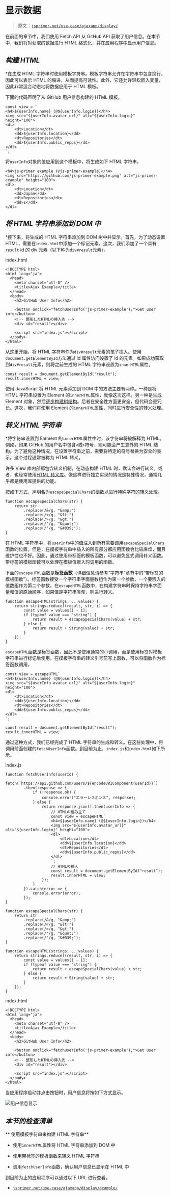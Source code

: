# 显示数据

> 原文：[`jsprimer.net/use-case/ajaxapp/display/`](https://jsprimer.net/use-case/ajaxapp/display/)

在前面的章节中，我们使用 Fetch API 从 GitHub API 获取了用户信息。在本节中，我们将对获取的数据进行 HTML 格式化，并在应用程序中显示用户信息。

## *构建 HTML*

*在生成 HTML 字符串时使用模板字符串。模板字符串允许在字符串中包含换行，因此可以表示 HTML 的缩进，从而提高可读性。此外，它还允许轻松嵌入变量，因此非常适合动态地将数据应用于 HTML 模板。

下面的代码声明了从 GitHub 用户信息构建的 HTML 模板。

```
const view = `
<h4>${userInfo.name} (@${userInfo.login})</h4>
<img src="${userInfo.avatar_url}" alt="${userInfo.login}" height="100">
<dl>
    <dt>Location</dt>
    <dd>${userInfo.location}</dd>
    <dt>Repositories</dt>
    <dd>${userInfo.public_repos}</dd>
</dl>
`; 
```

将`userInfo`对象的值应用到这个模板中，将生成如下 HTML 字符串。

```
<h4>js-primer example (@js-primer-example)</h4>
<img src="https://github.com/js-primer-example.png" alt="js-primer-example" height="100">
<dl>
    <dt>Location</dt>
    <dd>Japan</dd>
    <dt>Repositories</dt>
    <dd>1</dd>
</dl> 
```

## *将 HTML 字符串添加到 DOM 中*

*接下来，将生成的 HTML 字符串添加到 DOM 树中并显示。首先，为了动态设置 HTML，需要在`index.html`中添加一个标记元素。这次，我们添加了一个具有`result` id 的 div 元素（以下称为`div#result`元素）。 

index.html

```
<!DOCTYPE html>
<html lang="ja">
  <head>
    <meta charset="utf-8" />
    <title>Ajax Example</title>
  </head>
  <body>
    <h2>GitHub User Info</h2>

    <button onclick="fetchUserInfo('js-primer-example');">Get user info</button>
    <!-- 整形したHTMLの挿入先 -->
    <div id="result"></div>

    <script src="index.js"></script>
  </body>
</html> 
```

从这里开始，将 HTML 字符串作为`div#result`元素的孩子插入。使用`document.getElementById`方法通过 id 属性访问设置了 id 的元素。如果成功获取到`div#result`元素，则将之前生成的 HTML 字符串设置为`innerHTML`属性。

```
const result = document.getElementById("result");
result.innerHTML = view; 
```

使用 JavaScript 将 HTML 元素添加到 DOM 中的方法主要有两种。一种是将 HTML 字符串设置为 Element 的`innerHTML`属性，就像这次这样。另一种是生成 Element 对象，然后[逐步构建树结构](https://developer.mozilla.org/ja/docs/Web/API/Node/appendChild)。后者在安全性方面更安全，但代码会更冗长。这次，我们将使用 Element 的`innerHTML`属性，同时进行安全性的转义处理。

## *转义 HTML 字符串*

*将字符串设置到 Element 的`innerHTML`属性中时，该字符串将被解释为 HTML。例如，如果 GitHub 的用户名中包含`<`或`>`符号，则可能会产生意外的 HTML 结构。为了避免这种情况，在设置字符串之前，需要将特定的符号替换为安全的表示。这个过程通常被称为 HTML 转义。

许多 View 库内部都包含转义机制，在动态构建 HTML 时，默认会进行转义。或者，也经常使用[HTML 转义库](https://github.com/teppeis/htmlspecialchars)。像这样进行独立实现的情况是特殊情况，通常几乎都是使用库提供的功能。

按如下方式，声明名为`escapeSpecialChars`的函数以进行特殊字符的转义处理。

```
function escapeSpecialChars(str) {
    return str
        .replace(/&/g, "&amp;")
        .replace(/</g, "&lt;")
        .replace(/>/g, "&gt;")
        .replace(/"/g, "&quot;")
        .replace(/'/g, "&#039;");
} 
```

在 HTML 字符串中，将`userInfo`中的值注入到所有需要调用`escapeSpecialChars`函数的位置。但是，在模板字符串中插入的所有部分都应用函数会比较麻烦，而且维护性也不好。因此，通过使用带标签的模板函数，可以避免显式调用转义函数。带标签的模板函数可以处理在模板值嵌入时调用的函数。

下面的`escapeHTML`函数是**标签函数**（详细信息请参考“字符串”章节中的“带标签的模板函数”）。标签函数接受一个字符串字面量数组作为第一个参数，一个要嵌入的值数组作为第二个参数。在`escapeHTML`函数中，在构建字符串时保持字符串字面量和值的原始顺序，如果值是字符串类型，则进行转义。

```
function escapeHTML(strings, ...values) {
    return strings.reduce((result, str, i) => {
        const value = values[i - 1];
        if (typeof value === "string") {
            return result + escapeSpecialChars(value) + str;
        } else {
            return result + String(value) + str;
        }
    });
} 
```

`escapeHTML`函数是标签函数，因此不是使用通常的`()`调用，而是使用标签对模板字符串进行标记后使用。在模板字符串的转义引号前写上函数，可以将函数作为标签函数调用。

```
const view = escapeHTML`
<h4>${userInfo.name} (@${userInfo.login})</h4>
<img src="${userInfo.avatar_url}" alt="${userInfo.login}" height="100">
<dl>
    <dt>Location</dt>
    <dd>${userInfo.location}</dd>
    <dt>Repositories</dt>
    <dd>${userInfo.public_repos}</dd>
</dl>
`;

const result = document.getElementById("result");
result.innerHTML = view; 
```

通过这种方式，我们已经完成了 HTML 字符串的生成和转义。在这些处理中，将调用前面创建的`fetchUserInfo`函数。到目前为止，`index.js`和`index.html`如下所示。

index.js

```
function fetchUserInfo(userId) {
    fetch(`https://api.github.com/users/${encodeURIComponent(userId)}`)
        .then(response => {
            if (!response.ok) {
                console.error("エラーレスポンス", response);
            } else {
                return response.json().then(userInfo => {
                    // HTMLの組み立て
                    const view = escapeHTML`
                    <h4>${userInfo.name} (@${userInfo.login})</h4>
                    <img src="${userInfo.avatar_url}" alt="${userInfo.login}" height="100">
                    <dl>
                        <dt>Location</dt>
                        <dd>${userInfo.location}</dd>
                        <dt>Repositories</dt>
                        <dd>${userInfo.public_repos}</dd>
                    </dl>
                    `;
                    // HTMLの挿入
                    const result = document.getElementById("result");
                    result.innerHTML = view;
                });
            }
        }).catch(error => {
            console.error(error);
        });
}

function escapeSpecialChars(str) {
    return str
        .replace(/&/g, "&amp;")
        .replace(/</g, "&lt;")
        .replace(/>/g, "&gt;")
        .replace(/"/g, "&quot;")
        .replace(/'/g, "&#039;");
}

function escapeHTML(strings, ...values) {
    return strings.reduce((result, str, i) => {
        const value = values[i - 1];
        if (typeof value === "string") {
            return result + escapeSpecialChars(value) + str;
        } else {
            return result + String(value) + str;
        }
    });
} 
```

index.html

```
<!DOCTYPE html>
<html lang="ja">
  <head>
    <meta charset="utf-8" />
    <title>Ajax Example</title>
  </head>
  <body>
    <h2>GitHub User Info</h2>

    <button onclick="fetchUserInfo('js-primer-example');">Get user info</button>
    <!-- 整形したHTMLの挿入先 -->
    <div id="result"></div>

    <script src="index.js"></script>
  </body>
</html> 
```

当应用程序启动并点击按钮时，用户信息将按如下方式显示。

![用户信息显示](img/ce2fbff4fda4c97207376b67af18ae7d.png)

## *本节的检查清单*

**   使用模板字符串来构建 HTML 字符串**

+   使用`innerHTML`属性将 HTML 字符串添加到 DOM 中

+   使用带标签的模板函数来转义 HTML 字符串

+   调用`fetchUserInfo`函数，确认用户信息已显示在 HTML 中

到目前为止的应用程序可以通过以下 URL 进行查看。

+   [`jsprimer.net/use-case/ajaxapp/display/example/`](https://jsprimer.net/use-case/ajaxapp/display/example/)
